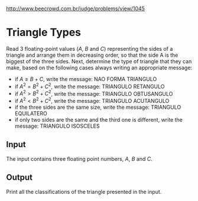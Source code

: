 http://www.beecrowd.com.br/judge/problems/view/1045

# Triangle Types

Read 3 floating-point values ($A$, $B$ and $C$) representing the sides of a
triangle and arrange them in decreasing order, so that the side A is the
biggest of the three sides. Next, determine the type of triangle that they can
make, based on the following cases always writing an appropriate message:

- if $A \geq B + C$, write the message: NAO FORMA TRIANGULO
- if $A^2 = B^2 + C^2$, write the message: TRIANGULO RETANGULO
- if $A^2 \gt B^2 + C^2$, write the message: TRIANGULO OBTUSANGULO
- if $A^2 \lt B^2 + C^2$, write the message: TRIANGULO ACUTANGULO
- if the three sides are the same size, write the message: TRIANGULO EQUILATERO
- if only two sides are the same and the third one is different, write the
message: TRIANGULO ISOSCELES

## Input

The input contains three floating point numbers, $A$, $B$ and $C$.

## Output

Print all the classifications of the triangle presented in the input.
